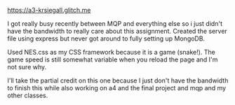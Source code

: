 https://a3-krsiegall.glitch.me

I got really busy recently between MQP and everything else so i just didn't have the bandwidth to really care about this assignment.
Created the server file using express but never got around to fully setting up MongoDB.

Used NES.css as my CSS framework because it is a game (snake!). The game speed is still somewhat variable when you reload the page and I'm not sure why.

I'll take the partial credit on this one because I just don't have the bandwidth to finish this while also working on a4 and the final project and mqp and my other classes.